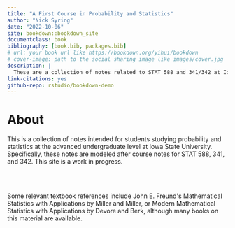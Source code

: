 ```yaml
--- 
title: "A First Course in Probability and Statistics"
author: "Nick Syring"
date: "2022-10-06"
site: bookdown::bookdown_site
documentclass: book
bibliography: [book.bib, packages.bib]
# url: your book url like https://bookdown.org/yihui/bookdown
# cover-image: path to the social sharing image like images/cover.jpg
description: |
  These are a collection of notes related to STAT 588 and 341/342 at Iowa State University.  This is a work in progress.
link-citations: yes
github-repo: rstudio/bookdown-demo
---
```


# About

This is a collection of notes intended for students studying probability and statistics at the advanced undergraduate level at Iowa State University.  Specifically, these notes are modeled after course notes for STAT 588, 341, and 342.  This site is a work in progress.

<br><br>

Some relevant textbook references include John E. Freund's Mathematical Statistics with Applications by Miller and Miller, or Modern Mathematical Statistics with Applications by Devore and Berk, although many books on this material are available.
